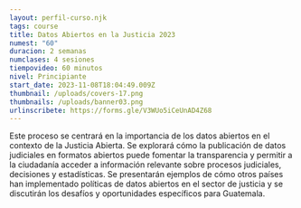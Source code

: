 ```yaml
---
layout: perfil-curso.njk
tags: course
title: Datos Abiertos en la Justicia 2023
numest: "60"
duracion: 2 semanas
numclases: 4 sesiones
tiempovideo: 60 minutos
nivel: Principiante
start_date: 2023-11-08T18:04:49.009Z
thumbnail: /uploads/covers-17.png
thumbnails: /uploads/banner03.png
urlinscribete: https://forms.gle/V3WUo5iCeUnAD4Z68
---
```

Este proceso se centrará en la importancia de los datos abiertos en el contexto de la Justicia Abierta. Se explorará cómo la publicación de datos judiciales en formatos abiertos puede fomentar la transparencia y permitir a la ciudadanía acceder a información relevante sobre procesos judiciales, decisiones y estadísticas. Se presentarán ejemplos de cómo otros países han implementado políticas de datos abiertos en el sector de justicia y se discutirán los desafíos y oportunidades específicos para Guatemala.